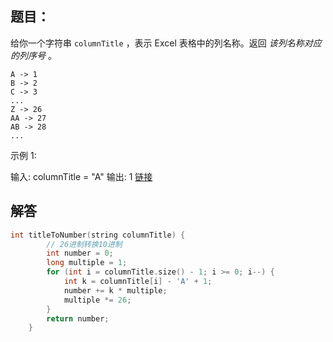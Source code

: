 ## 题目：

给你一个字符串 `columnTitle` ，表示 Excel 表格中的列名称。返回 *该列名称对应的列序号* 。

```
A -> 1
B -> 2
C -> 3
...
Z -> 26
AA -> 27
AB -> 28 
...
```


示例 1:

输入: columnTitle = "A"
输出: 1
[链接](https://leetcode-cn.com/problems/excel-sheet-column-number)



## 解答

```cpp
int titleToNumber(string columnTitle) {
        // 26进制转换10进制
        int number = 0;
        long multiple = 1;
        for (int i = columnTitle.size() - 1; i >= 0; i--) {
            int k = columnTitle[i] - 'A' + 1;
            number += k * multiple;
            multiple *= 26;
        }
        return number;
    }
```


